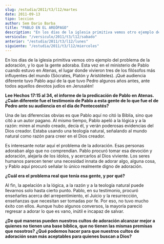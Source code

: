 ```yaml
---
slug: /estudia/2011/t3/l12/martes
date: 2011-09-13
tipo: leccion
author: Sem Dario Barba
title: "PABLO EN EL AREÓPAGO"
description: "En los días de la iglesia primitiva vemos otro ejemplo del problema de la  adoración, y lo que la gente adoraba. Esta vez en el ministerio de Pablo cuando  estuvo en Atenas, el lugar donde vivieron tres de los filósofos más influyentes  del mundo."
versiculo: "/versiculo/2011/t3/l12/sabado"
anterior: "/estudia/2011/t3/l12/lunes"
siguiente: "/estudia/2011/t3/l12/miercoles"
---
```


En los días de la iglesia primitiva vemos otro ejemplo del problema de la adoración, y lo que la gente adoraba. Esta vez en el ministerio de Pablo cuando estuvo en Atenas, el lugar donde vivieron tres de los filósofos más influyentes del mundo (Sócrates, Platón y Aristóteles). ¡Qué audiencia diferente tuvo Pablo aquí de la que tuvo Pedro algunos años antes, ante todos aquellos devotos judíos en Jerusalén!

**Lee Hechos 17:15 al 34, el informe de la predicación de Pablo en Atenas. ¿Cuán diferente fue el testimonio de Pablo a esta gente de lo que fue el de Pedro ante su audiencia en el día de Pentecostés?**

Una de las diferencias obvias es que Pablo aquí no citó la Biblia, sino que citó a un autor pagano. Al mismo tiempo, Pablo apeló a la lógica y a la razón: miren al mundo creado, decía él, y verán poderosas evidencias del Dios creador. Estaba usando una teología natural, señalando al mundo natural como razón para creer en el Dios creador.

Es interesante notar aquí el problema de la adoración. Esas personas adoraban algo que no comprendían. Pablo procuró tomar esa devoción y adoración, alejarla de los ídolos, y acercarlos al Dios viviente. Los seres humanos parecen tener una necesidad innata de adorar algo, alguna cosa, y Pablo aquí procuró señalar lo único realmente digno de adoración.

**¿Cuál era el problema real que tenía esa gente, y por qué?**

Al fin, la apelación a la lógica, a la razón y a la teología natural puede llevarnos solo hasta cierto punto. Pablo, en su testimonio, procuró enseñarles acerca del arrepentimiento, el Juicio y la resurrección, enseñanzas que necesitan ser tomadas por fe. Por eso, no tuvo mucho éxito con ellos. Aunque hubo algunos conversos, la mayoría pareció regresar a adorar lo que es vano, inútil e incapaz de salvar.

**¿De qué maneras pueden nuestros cultos de adoración alcanzar mejor a quienes no tienen una base bíblica, que no tienen las mismas premisas que nosotros? ¿Qué podemos hacer para que nuestros cultos de adoración sean más aceptables para quienes buscan a Dios?**
